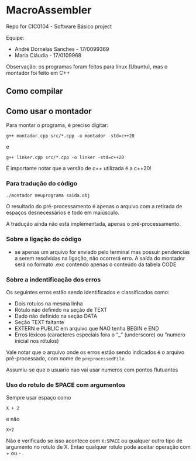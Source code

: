 # MacroAssembler

Repo for CIC0104 - Software Básico project

Equipe:

- André Dornelas Sanches - 17/0099369
- Maria Cláudia - 17/0109968

Observação: os programas foram feitos para linux (Ubuntu), mas o montador foi feito em C++

## Como compilar

## Como usar o montador

Para montar o programa, é preciso digitar:

```
g++ montador.cpp src/*.cpp -o montador -std=c++20
```

e

```
g++ linker.cpp src/*.cpp -o linker -std=c++20
```

É importante notar que a versão de c++ utilizada é a c++20!

### Para tradução do código

```
./montador meuprograma saida.obj
```

O resultado do pré-processamento é apenas o arquivo com a retirada de espaços desnecessários e todo em maiúsculo.

A tradução ainda não está implementada, apenas o pré-processamento.

### Sobre a ligação do código 

- se apenas um arquivo for enviado pelo terminal mas possuir pendencias a serem resolvidas na ligação,
não ocorrerá erro. A saída do montador será no formato .exc contendo apenas o conteúdo da tabela CODE


### Sobre a indentificação dos erros 

Os seguintes erros estão sendo identificados e classificados como: 

- Dois rotulos na mesma linha
- Rótulo não definido na seção de TEXT
- Dado não definido na seção DATA
- Seção TEXT faltante
- EXTERN e PUBLIC em arquivo que NAO tenha BEGIN e END
- Erros léxicos (caracteres especiais fora o “_” (underscore) ou “numero inicial nos rótulos)

Vale notar que o arquivo onde os erros estão sendo indicados é o arquivo pré-processado, com nome de ```preprocessedFile```.

Assumiu-se que o usuario nao vai usar numeros com pontos flutuantes

### Uso do rotulo de SPACE com argumentos

Sempre usar espaço como

```
X + 2 
```

e não 

```
X+2 
```

Não é verificado se isso acontece com ```X:SPACE``` ou qualquer outro tipo de argumento no rotulo de X. Entao qualquer rotulo
pode aceitar operação com + ou - .